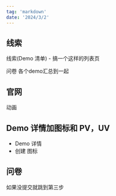 ```yaml
---
tag: 'markdown'
date: '2024/3/2'
---
```


## 线索

线索(Demo 清单) - 搞一个这样的列表页

问卷 各个demo汇总到一起

## 官网

动画

## Demo 详情加图标和 PV，UV

- Demo 详情
- 创建 图标

## 问卷

如果没提交就跳到第三步
